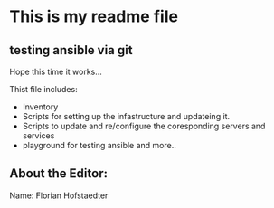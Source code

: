 # This is my readme file

## testing ansible via git


Hope this time it works...

Thist file includes:
 - Inventory
 - Scripts for setting up the infastructure and updateing it.
 - Scripts to update and re/configure the coresponding servers and services
 - playground for testing ansible and more..

## About the Editor:
Name: Florian Hofstaedter